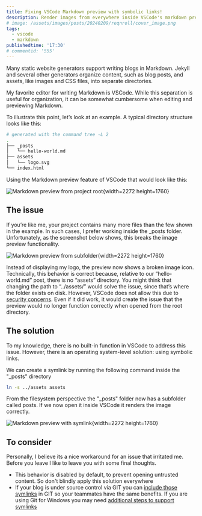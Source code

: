 ```yaml
---
title: Fixing VSCode Markdown preview with symbolic links!
description: Render images from everywhere inside VSCode's markdown preview
# image: /assets/images/posts/20240209/reqnroll/cover_image.png
tags:
  - vscode
  - markdown
publishedtime: '17:30'
# commentid: '555' 
---
```

Many static website generators support writing blogs in Markdown. Jekyll and several other generators organize content, such as blog posts, and assets, like images and CSS files, into separate directories.

My favorite editor for writing Markdown is VSCode. While this separation is useful for organization, it can be somewhat cumbersome when editing and previewing Markdown.

To illustrate this point, let’s look at an example. A typical directory structure looks like this:

```sh
# generated with the command tree -L 2
.
├── _posts
│   └── hello-world.md
├── assets
│   └── logo.svg
└── index.html
```

Using the Markdown preview feature of VSCode that would look like this:
<!-- code --profile "Blog" . -->
![Markdown preview from project root](/assets/images/posts/20240806/markdown-preview/001_RootPreview.png){width=2272 height=1760}

## The issue

If you’re like me, your project contains many more files than the few shown in the example. In such cases, I prefer working inside the _posts folder. Unfortunately, as the screenshot below shows, this breaks the image preview functionality.

![Markdown preview from subfolder](/assets/images/posts/20240806/markdown-preview/002_FolderPreview.png){width=2272 height=1760}

Instead of displaying my logo, the preview now shows a broken image icon. Technically, this behavior is correct because, relative to our “hello-world.md” post, there is no “assets” directory. You might think that changing the path to “../assets/” would solve the issue, since that’s where the folder exists on disk. However, VSCode does not allow this due to [security concerns](https://github.com/Microsoft/vscode/issues/64685#issuecomment-446414622). Even if it did work, it would create the issue that the preview would no longer function correctly when opened from the root directory.

## The solution

To my knowledge, there is no built-in function in VSCode to address this issue. However, there is an operating system-level solution: using symbolic links.

We can create a symlink by running the following command inside the "_posts" directory

```sh
ln -s ../assets assets
```

From the filesystem perspective the "_posts" folder now has a subfolder called posts. If we now open it inside VSCode it renders the image correctly.

![Markdown preview with symlink](/assets/images/posts/20240806/markdown-preview/003_SymlinkPreview.png){width=2272 height=1760}

## To consider

Personally, I believe its a nice workaround for an issue that irritated me.
Before you leave I like to leave you with some final thoughts.

- This behavior is disabled by default, to prevent opening untrusted content. So don't blindly apply this solution everywhere
- If your blog is under source control via GIT you can [include those symlinks](https://stackoverflow.com/questions/954560/how-does-git-handle-symbolic-links/18791647#18791647) in GIT so your teammates have the same benefits. If you are using Git for Windows you may need [additional steps to support symlinks](https://stackoverflow.com/questions/5917249/git-symbolic-links-in-windows/59761201#59761201)
